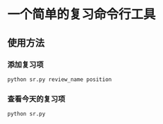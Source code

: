 # 一个简单的复习命令行工具
## 使用方法
### 添加复习项
```cmd
python sr.py review_name position
```

### 查看今天的复习项
```cmd
python sr.py
```
